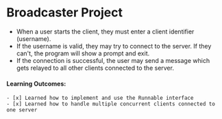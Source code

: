 # Broadcaster Project
- When a user starts the client, they must enter a client identifier (username).
- If the username is valid, they may try to connect to the server. If they can't, the program will show a prompt and exit.
- If the connection is successful, the user may send a message which gets relayed to all other clients connected to the server.
#### Learning Outcomes:
    - [x] Learned how to implement and use the Runnable interface
    - [x] Learned how to handle multiple concurrent clients connected to one server
